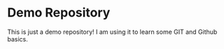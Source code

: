 # Demo Repository

This is just a demo repository! I am using it to learn some GIT and Github basics.
